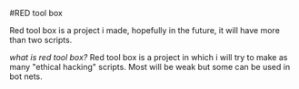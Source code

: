 #RED tool box

Red tool box is a project i made, hopefully in the future,
it will have more than two scripts.

*what is red tool box?*
Red tool box is a project in which i will try to make as many "ethical hacking" scripts.
Most will be weak but some can be used in bot nets.
